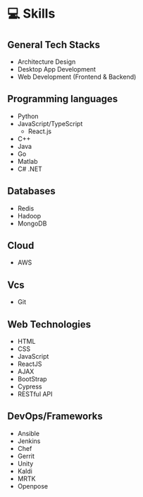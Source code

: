 # 💻 Skills

## General Tech Stacks
- Architecture Design
- Desktop App Development
- Web Development (Frontend & Backend)

## Programming languages
- Python
- JavaScript/TypeScript
  - React.js
- C++
- Java
- Go
- Matlab
- C# .NET

## Databases
- Redis
- Hadoop
- MongoDB

## Cloud
- AWS

## Vcs
- Git

## Web Technologies
- HTML
- CSS
- JavaScript
- ReactJS
- AJAX
- BootStrap
- Cypress
- RESTful API

## DevOps/Frameworks
- Ansible
- Jenkins
- Chef
- Gerrit
- Unity
- Kaldi
- MRTK
- Openpose
